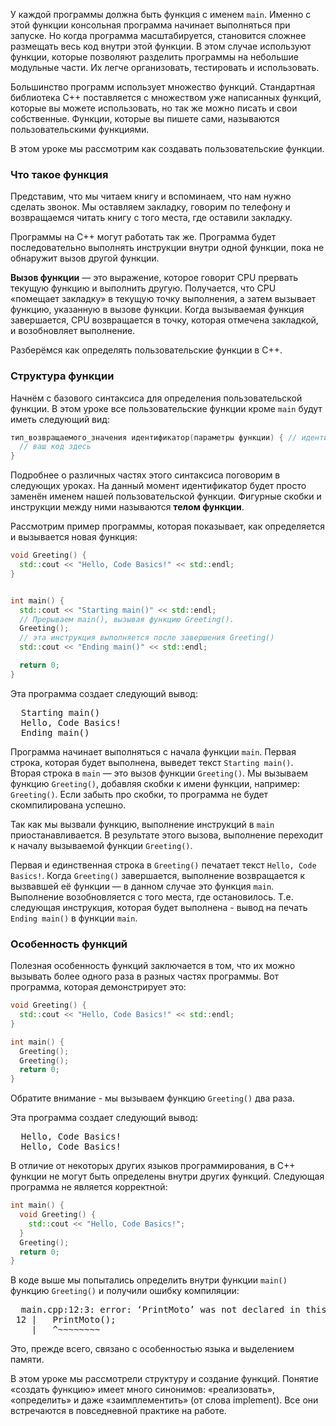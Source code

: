 У каждой программы должна быть функция с именем `main`. Именно с этой функции консольная программа начинает выполняться при запуске. Но когда программа масштабируется, становится сложнее размещать весь код внутри этой функции. В этом случае используют функции, которые позволяют разделить программы на небольшие модульные части. Их легче организовать, тестировать и использовать.

Большинство программ использует множество функций. Стандартная библиотека C++ поставляется с множеством уже написанных функций, которые вы можете использовать, но так же можно писать и свои собственные. Функции, которые вы пишете сами, называются пользовательскими функциями.

В этом уроке мы рассмотрим как создавать пользовательские функции.

### Что такое функция

Представим, что мы читаем книгу и вспоминаем, что нам нужно сделать звонок. Мы оставляем закладку, говорим по телефону и возвращаемся читать книгу с того места, где оставили закладку.

Программы на C++ могут работать так же. Программа будет последовательно выполнять инструкции внутри одной функции, пока не обнаружит вызов другой функции.

**Вызов функции** — это выражение, которое говорит CPU прервать текущую функцию и выполнить другую. Получается, что CPU «помещает закладку» в текущую точку выполнения, а затем вызывает функцию, указанную в вызове функции. Когда вызываемая функция завершается, CPU возвращается в точку, которая отмечена закладкой, и возобновляет выполнение.

Разберёмся как определять пользовательские функции в С++.

### Структура функции

Начнём с базового синтаксиса для определения пользовательской функции. В этом уроке все пользовательские функции кроме `main` будут иметь следующий вид:

```cpp
тип_возвращаемого_значения идентификатор(параметры функции) { // идентификатор заменяется именем вашей функции
  // ваш код здесь
}
```

Подробнее о различных частях этого синтаксиса поговорим в следующих уроках. На данный момент идентификатор будет просто заменён именем нашей пользовательской функции. Фигурные скобки и инструкции между ними называются **телом функции**.

Рассмотрим пример программы, которая показывает, как определяется и вызывается новая функция:

```cpp
void Greeting() {
  std::cout << "Hello, Code Basics!" << std::endl;
}


int main() {
  std::cout << "Starting main()" << std::endl;
  // Прерываем main(), вызывая функцию Greeting().
  Greeting();
  // эта инструкция выполняется после завершения Greeting()
  std::cout << "Ending main()" << std::endl;

  return 0;
}
```

Эта программа создает следующий вывод:

<pre class='hexlet-basics-output'>
  Starting main()
  Hello, Code Basics!
  Ending main()
</pre>

Программа начинает выполняться с начала функции `main`. Первая строка, которая будет выполнена, выведет текст `Starting main()`. Вторая строка в `main` — это вызов функции `Greeting()`. Мы вызываем функцию `Greeting()`, добавляя скобки к имени функции, например: `Greeting()`. Если забыть про скобки, то программа не будет скомпилирована успешно.

Так как мы вызвали функцию, выполнение инструкций в `main` приостанавливается. В результате этого вызова, выполнение переходит к началу вызываемой функции `Greeting()`.

Первая и единственная строка в `Greeting()` печатает текст `Hello, Code Basics!`. Когда `Greeting()` завершается, выполнение возвращается к вызвавшей её функции — в данном случае это функция `main`. Выполнение возобновляется с того места, где остановилось. Т.е. следующая инструкция, которая будет выполнена - вывод на печать `Ending main()` в функции `main`.

### Особенность функций

Полезная особенность функций заключается в том, что их можно вызывать более одного раза в разных частях программы. Вот программа, которая демонстрирует это:

```cpp
void Greeting() {
  std::cout << "Hello, Code Basics!" << std::endl;
}

int main() {
  Greeting();
  Greeting();
  return 0;
}
```

Обратите внимание - мы вызываем функцию `Greeting()` два раза.

Эта программа создает следующий вывод:

<pre class='hexlet-basics-output'>
  Hello, Code Basics!
  Hello, Code Basics!
</pre>

В отличие от некоторых других языков программирования, в C++ функции не могут быть определены внутри других функций. Следующая программа не является корректной:

```cpp
int main() {
  void Greeting() {
    std::cout << "Hello, Code Basics!";
  }
  Greeting();
  return 0;
}
```
В коде выше мы попытались определить внутри функции `main()` функцию `Greeting()` и получили ошибку компиляции:

<pre class='hexlet-basics-output'>
  main.cpp:12:3: error: ‘PrintMoto’ was not declared in this scope
 12 |   PrintMoto();
    |   ^~~~~~~~~
</pre>

Это, прежде всего, связано с особенностью языка и выделением памяти.

В этом уроке мы рассмотрели структуру и создание функций. Понятие «создать функцию» имеет много синонимов: «реализовать», «определить» и даже «заимплементить» (от слова implement). Все они встречаются в повседневной практике на работе.
